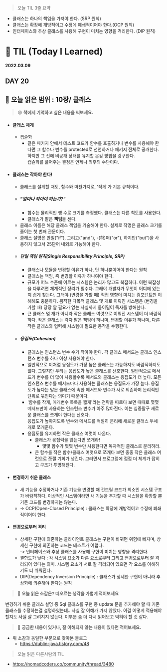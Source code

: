 > 오늘 TIL 3줄 요약
- 클래스는 하나의 책임을 가져야 한다. (SRP 원칙)
- 클래스는 확장에 개방적이고 수정에 폐쇄적이어야 한다.(OCP 원칙)
- 인터페이스와 추상 클래스를 사용해 구현이 미치는 영향을 격리한다. (DIP 원칙)

# 📝 TIL (Today I Learned)
**2022.03.09**
## DAY 20
📖 오늘 읽은 범위 : 10장/ 클래스
--- 
> 😄 **책에서 기억하고 싶은 내용을 써보세요.**  

- #### 클래스 체계
  - 캡슐화
    - 같은 패키지 안에서 테스트 코드가 함수를 호출하거나 변수를 사용해야 한다면 그 함수나 변수를 protected로 선언하거나 패키지 전체로 공개한다.  
하지만 그 전에 비공개 상태를 유지할 온갖 방법을 강구한다.  
캡슐화를 풀어주는 결정은 언제나 최후의 수단이다.
- #### 클래스는 작아야 한다!
  - 클래스를 설계할 때도, 함수와 마찬가지로, '작게'가 기본 규칙이다.
  - ##### "얼마나 작아야 하는가?"
    - 함수는 물리적인 행 수로 크기를 측정했다. 클래스는 다른 척도를 사용한다.
    - 클래스가 맡은 **책임**을 센다.
  - 클래스 이름은 해당 클래스 책임을 기술해야 한다. 실제로 작명은 클래스 크기를 줄이는 첫 번째 관문이다.
  - 클래스 설명은 만일("if"), 그리고("and"), -(하)며("or"), 하지만("but")을 사용하지 않고서 25단어 내외로 가능해야 한다.
  - ##### 단일 책임 원칙(Single Responsibility Principle, SRP)
    - 클래스나 모듈을 변경할 이유가 하나, 단 하나뿐이어야 한다는 원칙
    - 클래스는 책임, 즉 변경할 이유가 하나여야 한다.
    - 규모가 어느 수준에 이르는 시스템은 논리가 많고도 복잡하다. 이런 복잡성을 다루려면 체계적인 정리가 필수다. 그래야 개발자가 무엇이 어디에 있는지 쉽게 찾는다. 
그래야 (변경을 가할 때) 직접 영향이 미치는 컴포넌트만 이해해도 충분하다. 큼직한 다목적 클래스 몇 개로 이뤄진 시스템은 (변경을 가할 때) 당장 알 필요가 없는 사실까지 들이밀어 독자를 방해한다.
    - 큰 클래스 몇 개가 아니라 작은 클래스 여럿으로 이뤄진 시스템이 더 바람직하다. 작은 클래스는 각자 맡은 책임이 하나며, 변경할 이유가 하나며, 다른 작은 클래스와 협력해 시스템에 필요한 동작을 수행한다.
  - ##### 응집도(Cohesion)
    - 클래스는 인스턴스 변수 수가 작아야 한다. 각 클래스 메서드는 클래스 인스턴스 변수를 하나 이상 사용해야 한다. 
    - 일반적으로 이처럼 응집도가 가장 높은 클래스는 가능하지도 바람직하지도 않다. 그렇지만 우리는 응집도가 높은 클래스를 선호한다. 일반적으로 메서드가 변수를 더 많이 사용할수록 메서드와 클래스는 응집도가 더 높다. 모든 인스턴스 변수를 메서드마다 사용하는 클래스는 응집도가 가장 높다. 응집도가 높다는 말은 클래스에 속한 메서드와 변수가 서로 의존하며 논리적인 단위로 묶인다는 의미기 때문이다.
    - '함수를 작게, 매개변수 목록을 짧게'라는 전략을 따르다 보면 때때로 몇몇 메서드만이 사용하는 인스턴스 변수가 아주 많아진다. 이는 십중팔구 새로운 클래스를 쪼개야 한다는 신호다.  
응집도가 높아지도록 변수와 메서드를 적절히 분리해 새로운 클래스 두세 개로 쪼개준다.
    - 응집도를 유지하면 작은 클래스 여럿이 나온다.
      - 클래스가 응집력을 잃는다면 쪼개라!
        - 몇몇 함수가 몇몇 변수만 사용한다면 독자적인 클래스로 분리하라.
      - 큰 함수를 작은 함수/클래스 여럿으로 쪼개다 보면 종종 작은 클래스 여럿으로 쪼갤 기회가 생긴다. 그러면서 프로그램에 점점 더 체계가 잡히고 구조가 투명해진다.
- #### 변경하기 쉬운 클래스
  - 새 기능을 수정하거나 기존 기능을 변경할 때 건드릴 코드가 최소인 시스템 구조가 바람직하다. 이상적인 시스템이라면 새 기능을 추가할 때 시스템을 확장할 뿐 기존 코드를 변경하지는 않는다.
  - -> OCP(Open-Closed Principle) : 클래스는 확장에 개방적이고 수정에 폐쇄적이어야 한다.
- #### 변경으로부터 격리
  - 상세한 구현에 의존하는 클라이언트 클래스는 구현이 바뀌면 위험에 빠지며, 상세한 구현에 의존하는 코드는 테스트가 어렵다.  
-> 인터페이스와 추상 클래스를 사용해 구현이 미치는 영향을 격리한다.
  - 결합도가 낮다 : 각 시스템 요소가 다른 요소로부터 그리고 변경으로부터 잘 격리되어 있다는 의미. 시스템 요소가 서로 잘 격리되어 있으면 각 요소를 이해하기도 더 쉬워진다.
  - DIP(Dependency Inversion Principle) : 클래스가 상세한 구현이 아니라 추상화에 의존해야 한다는 원칙


> 🤔 **오늘 읽은 소감은? 떠오르는 생각을 가볍게 적어보세요**  

변경하기 쉬운 클래스 설명 중 Sql 클래스를 구현 중 update 문을 추가해야 할 때 기존 클래스를 수정하는걸 설명하였는데.. 사실 잘 이해가 가지 않았다. 이걸 어떻게 적용해야할지도 사실 잘 그려지지 않는다.
이부분 좀 더 다시 읽어보고 익혀야 할 것 같다.

> 🔎 **궁금한 내용이 있거나, 잘 이해되지 않는 내용이 있다면 적어보세요.**  
- 위 소감과 동일한 부분으로 찾아본 블로그
  - https://dublin-java.tistory.com/48

> 오늘 읽은 다른사람의 TIL
- https://nomadcoders.co/community/thread/3480
